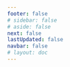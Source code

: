 ```yaml
---
footer: false
# sidebar: false
# aside: false
next: false
lastUpdated: false
navbar: false
# layout: doc
---
```


<script setup>
  const chatPrompts = [
    { id: "49", text: "pages populaires de ce site, tableau", category: "general" },
    { id: "49", text: "ce site, top 10 FAQ", category: "general" },
    { id: "49", text: "liens des sites free zone, tableau", category: "general" },
    { id: "49", text: "tableau des liens vers les sites free zone avec prix", category: "general" },
    
    { id: "1", text: "Enregistrement d'entreprise aux UAE", category: "business" },
    { id: "7", text: "Exigences de licence commerciale aux UAE", category: "business" },
    { id: "7", text: "comparaison des types d'entités aux UAE, tableau & analyses", category: "business" },
    { id: "48", text: "10 Meilleurs Hôpitaux aux UAE, Avantages et Inconvénients", category: "healthcare" },

    { id: "15", text: "Procuration aux UAE", category: "legal" },

    // Services aux entreprises (premier bloc)
    { id: "2", text: "Création d'entreprise Mainland", category: "business" },
    { id: "3", text: "Enregistrement d'entreprise en Free zone", category: "business" },
    { id: "4", text: "Formation d'entreprise Offshore", category: "business" },
    { id: "5", text: "Visa freelance UAE", category: "business" },
    { id: "6", text: "Licence commerciale Dubai", category: "business" },
    { id: "23", text: "Création d'entreprise aux UAE", category: "business" },
    { id: "24", text: "Free zones de Dubai", category: "business" },
    { id: "25", text: "Enregistrement d'entreprise aux UAE", category: "business" },
    { id: "26", text: "Visa freelance UAE", category: "business" },
    
    // Visas et immigration
    { id: "8", text: "Demande de Golden Visa UAE", category: "visa" },
    { id: "9", text: "Visa de travail UAE", category: "visa" },
    { id: "10", text: "Parrainage visa familial aux UAE", category: "visa" },
    { id: "11", text: "Exigences test médical pour visa", category: "visa" },
    { id: "12", text: "Processus de visa de résidence UAE", category: "visa" },
    { id: "27", text: "Conditions de visa UAE", category: "visa" },
    
    // Juridique et documents
    { id: "13", text: "Demande Emirates ID", category: "legal" },
    { id: "14", text: "Attestation de documents UAE", category: "legal" },
    { id: "16", text: "Révision contrat commercial UAE", category: "legal" },
    { id: "40", text: "Renouvellement Emirates ID", category: "legal" },
    
    // Services financiers
    { id: "17", text: "Compte bancaire entreprise UAE", category: "finance" },
    { id: "18", text: "Enregistrement fiscal UAE (TVA)", category: "finance" },
    { id: "19", text: "Services comptables aux UAE", category: "finance" },
    { id: "20", text: "Réglementations UAE Economic Substance", category: "finance" },
    { id: "41", text: "Services bancaires UAE", category: "finance" },
    
    // Immobilier et services
    { id: "21", text: "Investissement immobilier UAE", category: "property" },
    { id: "22", text: "Location bureaux Dubai", category: "property" },

    // Santé
    { id: "47", text: "Assurance santé UAE", category: "healthcare" },
    { id: "49", text: "Bilan médical UAE", category: "healthcare" },
    
    // Tourisme et loisirs (à la fin)
    { id: "28", text: "Attractions touristiques Dubai", category: "travel" },
    { id: "29", text: "Expo City Dubai", category: "attractions" },
    { id: "30", text: "Billets Dubai Frame", category: "attractions" },
    { id: "31", text: "Billets Burj Khalifa", category: "attractions" },
    { id: "32", text: "Museum of the Future", category: "attractions" },
    { id: "33", text: "Louvre Abu Dhabi", category: "attractions" },
    { id: "34", text: "Ferrari World Abu Dhabi", category: "attractions" },
    { id: "35", text: "Shopping Dubai Mall", category: "shopping" },
]
</script>

<AIChat :prompts="chatPrompts" />